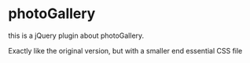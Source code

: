 # photoGallery
this is a jQuery plugin about photoGallery.

Exactly like the original version, but with a smaller end essential CSS file
